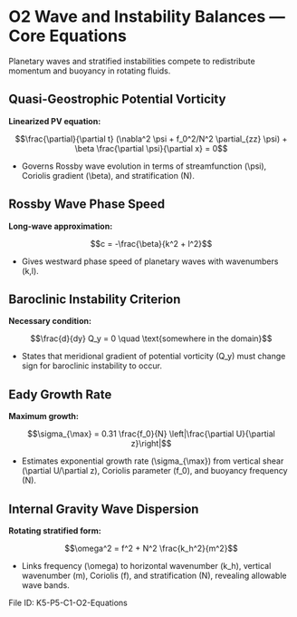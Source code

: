 # O2 Wave and Instability Balances — Core Equations

Planetary waves and stratified instabilities compete to redistribute momentum and buoyancy in rotating fluids.

## Quasi-Geostrophic Potential Vorticity
**Linearized PV equation:**

$$\frac{\partial}{\partial t} (\nabla^2 \psi + f_0^2/N^2 \partial_{zz} \psi) + \beta \frac{\partial \psi}{\partial x} = 0$$

- Governs Rossby wave evolution in terms of streamfunction \(\psi\), Coriolis gradient \(\beta\), and stratification \(N\).

## Rossby Wave Phase Speed
**Long-wave approximation:**

$$c = -\frac{\beta}{k^2 + l^2}$$

- Gives westward phase speed of planetary waves with wavenumbers \(k,l\).

## Baroclinic Instability Criterion
**Necessary condition:**

$$\frac{d}{dy} Q_y = 0 \quad \text{somewhere in the domain}$$

- States that meridional gradient of potential vorticity \(Q_y\) must change sign for baroclinic instability to occur.

## Eady Growth Rate
**Maximum growth:**

$$\sigma_{\max} = 0.31 \frac{f_0}{N} \left|\frac{\partial U}{\partial z}\right|$$

- Estimates exponential growth rate \(\sigma_{\max}\) from vertical shear \(\partial U/\partial z\), Coriolis parameter \(f_0\), and buoyancy frequency \(N\).

## Internal Gravity Wave Dispersion
**Rotating stratified form:**

$$\omega^2 = f^2 + N^2 \frac{k_h^2}{m^2}$$

- Links frequency \(\omega\) to horizontal wavenumber \(k_h\), vertical wavenumber \(m\), Coriolis \(f\), and stratification \(N\), revealing allowable wave bands.

File ID: K5-P5-C1-O2-Equations
